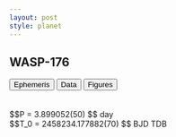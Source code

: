 ```yaml
---
layout: post
style: planet
---
```

<script src="../js/planets.js"></script>

## WASP-176

<!-- Tab links -->
<div class="tab">
<button class="tablinks" onclick="openCity(event, 'Ephemeris')">Ephemeris</button>
<button class="tablinks" onclick="openCity(event, 'Data')">Data</button>
<button class="tablinks" onclick="openCity(event, 'Figures')">Figures</button>
</div>

<!-- Tab content -->
<div id="Ephemeris" class="tabcontent" markdown="1">
<br/><br/>
$$P = 3.899052(50) $$ day <br/>
$$T_0 = 2458234.177882(70) $$ BJD TDB
<br/><br/>
<br/><br/>
</div>


